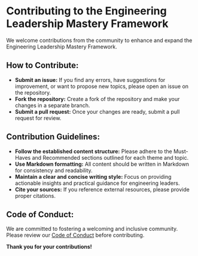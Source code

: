 # Contributing to the Engineering Leadership Mastery Framework

We welcome contributions from the community to enhance and expand the Engineering Leadership Mastery Framework.  

## How to Contribute:

* **Submit an issue:**  If you find any errors, have suggestions for improvement, or want to propose new topics, please open an issue on the repository. 
* **Fork the repository:**  Create a fork of the repository and make your changes in a separate branch. 
* **Submit a pull request:** Once your changes are ready, submit a pull request for review. 

## Contribution Guidelines:

* **Follow the established content structure:**  Please adhere to the Must-Haves and Recommended sections outlined for each theme and topic. 
* **Use Markdown formatting:**  All content should be written in Markdown for consistency and readability.
* **Maintain a clear and concise writing style:**  Focus on providing actionable insights and practical guidance for engineering leaders. 
* **Cite your sources:**  If you reference external resources, please provide proper citations.

## Code of Conduct:

We are committed to fostering a welcoming and inclusive community.  Please review our [Code of Conduct](./CODE_OF_CONDUCT.md) before contributing.

**Thank you for your contributions!** 
